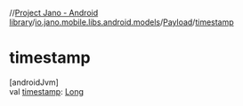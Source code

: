 //[Project Jano - Android library](../../../index.md)/[io.jano.mobile.libs.android.models](../index.md)/[Payload](index.md)/[timestamp](timestamp.md)

# timestamp

[androidJvm]\
val [timestamp](timestamp.md): [Long](https://kotlinlang.org/api/latest/jvm/stdlib/kotlin/-long/index.html)
